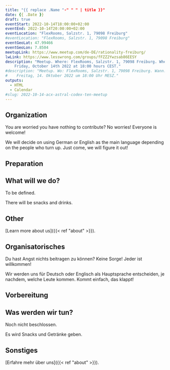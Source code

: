 ```yaml
---
title: "{{ replace .Name "-" " " | title }}"
date: {{ .Date }}
draft: true
eventStart: 2022-10-14T18:00:00+02:00
eventEnd: 2022-10-14T20:00:00+02:00
eventLocation: "FlexRooms, Salzstr. 1, 79098 Freiburg"
#eventLocation: "FlexRooms, Salzstr. 1, 79098 Freiburg"
eventGeoLat: 47.99466
eventGeoLon: 7.8504
meetupLink: https://www.meetup.com/de-DE/rationality-freiburg/
lwLink: https://www.lesswrong.com/groups/fFZZ2Ywzsab86EESY
description: "Meetup. Where: FlexRooms, Salzstr. 1, 79098 Freiburg. When:
    Friday, October 14th 2022 at 18:00 hours CEST."
#description: "Meetup. Wo: FlexRooms, Salzstr. 1, 79098 Freiburg. Wann:
#    Freitag, 14. Oktober 2022 um 18:00 Uhr MESZ."
outputs:
  - HTML
  - Calendar
#slug: 2022-10-14-acx-astral-codex-ten-meetup
---
```


## Organization

You are worried you have nothing to contribute? No worries! Everyone is
welcome!

We will decide on using German or English as the main language depending on the
people who turn up. Just come, we will figure it out!


## Preparation


## What will we do?

To be defined.

There will be snacks and drinks.

## Other

[Learn more about us]({{< ref "about" >}}).


## Organisatorisches

Du hast Angst nichts beitragen zu können? Keine Sorge! Jeder ist willkommen!

Wir werden uns für Deutsch oder Englisch als Hauptsprache entscheiden, je
nachdem, welche Leute kommen. Kommt einfach, das klappt!


## Vorbereitung



## Was werden wir tun?

Noch nicht beschlossen.

Es wird Snacks und Getränke geben.


## Sonstiges

[Erfahre mehr über uns]({{< ref "about" >}}).
